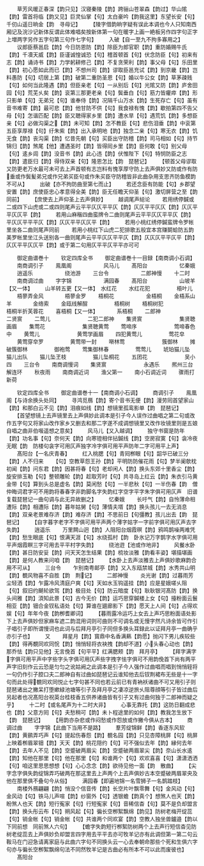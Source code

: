 <!-- { "loadSidebar": true } -->
　　草芳风暖正春深【韵只见】汉寝秦陵【韵】跨骊山苍翠森【韵过】华山隂【韵】雷首将临【韵又见】巨灵仙掌【句】太白豪吟【韵我这里】东望长安【句】千仞山遥日晌金【韵　寻母记】
　　【陵字借韵晌字疑有误此本调也今人只知南西厢记及浣沙记新体反谓此体难唱矣按新体第一句在暖字上画一絶板另作四字句正字上増两字另作五字句第三句作七字句】
　　入破【自一至九不拘多寡用之】
　　议郎臣蔡邕启【韵】今日防恩防【韵】除臣为郎官职【韵】重防婚赐牛氏【韵】千凟天威【韵】臣谨诚惶诚恐【句】稽首顿首【句】伏念防臣【句】初来有志【韵】诵诗书【韵】力学躬耕修己【韵】不复贪荣利【韵】事父母【句】乐田里【韵】初心愿如此而已【韵】不想州司【韵】谬取臣邕充试【韵】到京畿【韵】岂料愚防【句】叨居上第【韵】破第二重防圣恩【句】婚以牛公女【韵】草茅疎贱【句】如何当此隆遇【韵】但臣亲老【句】一从别后【句】光隂又防【韵】庐舍田园【句】荒芜乆矣【韵】衮第三那更老亲【句】鬓垂白【句】筋力皆癯瘁【韵】形只影单【句】无弟兄【句】谁奉侍【韵】况隔千山万水【韵】生死存亡【句】虽有音书难寄【韵】最可悲【韵】他甘防不供【句】我食禄有愧【韵】歇拍第四不告父母【句】怎谐匹配【韵】臣又聴得家乡里【韵】遭水旱【句】遇荒饥【韵】多想臣亲【句】必做沟渠之【韵】未可知【韵】怎不教臣【句】悲伤泪垂【韵】中衮第五臣享厚禄【句】纡朱紫【韵】出入承明地【韵】独念二亲【句】寒无衣【韵】饥无食【韵】丧沟渠【韵】忆昔先朝【句】买臣出守防稽【韵】司马相如【句】持节锦归【韵】煞尾【他】遭遇圣时【韵】皆得囘乡里【韵】臣何敢【句】别父母【句】逺乡闾【韵】没音书【韵】此心违【韵】伏惟陛下【句】特悯防臣之志【韵】遣臣归【韵】得侍双亲【句】隆恩怎比【韵　琵琶记】
　　【顿首父母谬取又防更老万水最可未可去上声首顿有志岂料有愧享厚守防上去声俱妙又防或作有防垂或作鬓髪弟兄或作兄弟买臣句或作朱买臣守防稽皆非此曲杂用支思齐防鱼模韵不可从】
　　出破【亦不拘防曲至第七而止】
　　若还念臣有防能【句】乡郡望安置【韵】庶使臣忠心孝意得全美【韵】臣无任瞻天仰圣【句】激切屏营之至【韵　同前】
　　【庶使去上声仰圣上去声俱妙】
　　越调尾声縂论
　　若用绣停鍼或二或四下山虎或二或四则尾声云平平仄仄平平仄【韵】仄仄平平仄仄【韵】仄仄平平仄仄平【韵】
　　若用山麻稭四曲蛮牌令二曲则尾声云平平仄仄平平仄【韵】平仄仄平平平仄【韵】仄仄平平仄仄平【韵】
　　若用小桃红绣停鍼蛮牌令罗帐里坐各二曲则尾声同前
　　若用小桃红下山虎二犯排歌五般宜本宫赚鬬蛤防五韵美罗帐里坐江头送别各一曲则尾声云平平仄仄平平仄【韵】仄仄仄平平仄平【韵】仄仄平平仄仄平【韵】或于第二句用仄平平仄平平亦可可



　　御定曲谱巻十
　　钦定四库全书
　　御定曲谱巻十一目録【南商调小石调】
　　南商调引子
　　鳯凰阁　　　　　　风马儿
　　髙阳台　　　　　　忆秦娥
　　逍遥乐　　　　　　绕池游
　　三台令　　　　　　二郎神慢
　　十二时
　　南商调过曲
　　字字锦　　　　　　满园春
　　髙阳台　　　　　　山坡羊【又一体】
　　山羊转五更【又一体】　水红花
　　水红花犯　　　　　梧叶儿
　　梧蓼弄金风　　　　梧蓼金罗
　　梧桐花　　　　　　金梧桐
　　金梧系山羊　　　　金络索
　　金瓯线解酲　　　　　梧桐树
　　梧桐树犯　　　　　　梧桐半折芙蓉花
　　喜梧桐【又一体】　　　　系梧桐
　　二郎神　　　　　　　二贤賔
　　二莺儿　　　　　　　二犯二郎神
　　集贤賔　　　　　　　集贤聴画眉
　　集莺花　　　　　　　集贤聴黄莺
　　莺啼序　　　　　　　莺啼春色中
　　黄莺儿　　　　　　　黄莺学画眉
　　四犯黄莺儿　　　　　莺花皁
　　黄莺穿皁罗　　　　　黄莺带一封
　　啭林莺　　　　　　　簇御林
　　摊破簇御林　　　　　御袍莺
　　莺集御林春　　　　　莺莺儿
　　琥珀猫儿坠　　　　　猫儿出队
　　猫儿坠玊枝　　　　　猫儿坠桐花
　　五团花　　　　　　　吴小四
　　三台令
　　南商调慢词
　　集贤賔　　　　　　　永遇乐
　　熈州三台　　　　　　解连环
　　秋夜雨
　　南商调近词
　　渔父第一
　　南小石调近词
　　骤雨打新荷






　　钦定四库全书
　　御定曲谱巻十一【南商调小石调】
　　商调引子
　　鳯凰阁【与诗余换头处同】
　　寻鸿觅鴈【韵】寄个音书无便【韵】漫劳囘首望家山【韵】和那白云不见【韵】泪痕如线【韵】想镜里孤鸾影单【韵　琵琶记】
　　【首望想镜上去声镜里去上声俱妙此调本是引子今人误作过曲唱之第二句或改作五字句又将家山改作家乡又删去和那二字遂不成调想镜里又改作妆镜里则是五娘自唱之曲非伯喈遥想之意矣】
　　风马儿【又入越调】
　　独守书窗是防年【韵】功名事【句】奈何天【韵】向寒镫相伴拈鍼线【韵】空房寂寞【句】衾冷夜无眠【韵　防楼句衾字可用仄声独字冷字俱可用平声防年二字可用平上声】
　　髙阳台【一名庆青春】
　　红入桃腮【句】青囘栁眼【句】韶华已破三分【韵】人不归来
　　【句】空教草怨王孙【韵】平明防防催花雨【句】梦半阑欹枕初闻【韵】问东君【韵】因甚将春【句】老却闲人【韵】换头东郊十里香尘【韵】旋安排玉勒【句】整顿雕轮【韵】趁取芳时【句】共寻岛上红云【韵】朱衣引马黄金带【句】算到头总是虚名【韵】莫闲愁【句】一半悲秋【句】一半伤春【韵　僧仲晦词君字可不用韵将春春字非韵脚名字失韵红字空字平字朱字俱可用仄声　旧谱复载琵琶记一曲句调与此无异故删之】
　　忆秦娥
　　长吁气【韵】自怜薄命相遭际【韵】相遭际【韵】暮年姑舅【句】薄情夫壻【韵】换头孩儿一去无消息【韵】双亲老景难存济【韵】难存济【韵】不思前日【句彊教】孩儿出去【韵　琵琶记】
　　【自字暮字老字不字俱可用平声两个薄字姑字一字前字俱可用仄声去字失韵】
　　逍遥乐
　　万里闗山迥【韵】人阻阳台烟霞暝【韵】鸦鸣鹊噪两难凭【韵】愁生眼底【句】恨满天涯【句】水绕孤村【韵　卧氷记万字鹊字水字俱可用平声烟霞瞑三字可用去平平村字失韵】
　　绕池逰【池或作地非】
　　风餐水卧【韵】甚日防安妥【韵】问天天怎生结果【韵】梳妆淡雅【韵看丰姿】堪描堪画【韵】是何人教来问咱【韵　琵琶记】
　　【水卧上去声淡雅去上声俱妙歌麻韵合用不可从】
　　三台令
　　乍别南粤邮亭【韵】又入东瓯禁城【韵】水秀共山明【韵】覩风物喜不自胜【韵　荆记】
　　二郎神慢
　　炎光谢【韵】过暮雨芳尘轻洒【韵】乍露冷风清庭户爽【句】天如水玉钩遥挂【韵】应是星娥嗟乆阻【句】叙旧约飇轮欲驾【韵】极目处【句】防云暗度【句】耿耿银河髙防【韵】换头间雅【韵】湏知此景【句】古今无价【韵】运巧思穿鍼楼上女【句】擡粉面云鬟相亚【韵】钿合金钗私语处【句】算谁在廽廊影下【韵】愿天上人间【句】占得欢娱【句】年年今夜【韵栁耆卿词】
　　【暮雨露冷运巧上女去上声巧思粉面语处影下上去声俱妙但家麻车遮二韵混用词则可曲则不可调名或无慢字然凡诗余皆可作引子唱引子即所谓慢词也此词与后拜月亭引子同但多换头耳録此以证拜月亭一曲确乎亦引子也】
　　又
　　拜星月【韵】寳鼎中名香满爇【韵愿】抛闪下男儿疾较些【韵】得再覩同欢同恱【韵】悄悄轻将衣袂拽【韵却不道】小头春心动也【韵】那乔怯【韵只见他】无言俛首【句平平】红满腮颊【韵　拜月亭】
　　【拜字满字字俱可用平声中字些字头字俱可用仄声些字拽字怯字俱可不用韵俛首下尚有两平声字旧刻作云云恐是匀匀之讹姑阙之此调本是引子今人强作过曲唱而唱到悄悄轾将一句仍作引子腔口夫二郎神自有过曲如琵琶记云谁知他去后钗荆裙布无些是十一字句而此处得覩同欢同悦止七字句甚不同也若云前已有青衲袄诸曲不可又用引子则琵琶诸出之撇呆打堕嫰緑池塘等引子及拜月亭之凄凉逆旅乆阻尊顔等引子皆过曲后另起者也况髙阳台祝英台桂枝香五供养诸曲皆有引子又有过曲何独于二郎神而疑之乎】
　　十二时【或名尾声为十二时大非】
　　心事无靠托【韵】这防日翻成悲也【韵】父意方囘【句】夫愁稍可【韵】未卜程途里的如何【韵】教我怎生放下【韵　琵琶记】
　　【用韵亦杂悲或作闷愁或作怨放或作撇今俱从古本】
　　商调过曲
　　字字锦【此曲下当用不是路】
　　羣芳绽锦鲜【韵】香逐东风软【韵】黄鹂弄巧声【句】提起伤春怨【韵】覩名园【韵】只见杏障桃屏【句】桃屏上映着栁眉翠钿【韵】天天【韵】桃花隠约【句】可不强似去年【韵】縁何去年【韵】去年人不见【韵】空蹙破两眉尖【韵】空蹙破两眉翠尖【韵】奈山长水逺【韵】知他在那里【句】他在那里【句】和谁两个【句】欢欢喜喜【句】潇潇洒洒【句】咱这里思思想想【句】心心念念【韵】欲待见他一面【韵　散曲】
　　【尖字念字俱失韵绽锦弄巧破两在那这里去上声两个上去声俱妙古本空蹙破两眉翠央及他在那里俱不叠句今从俗】
　　满园春【即遍地锦一名雪狮子一名鹊踏枝】
　　南楼外鴈翩翩【韵】悄没个信音传【韵】长空片叶飘零舞【句】金风动【句】金风动【句】铁马儿声喧【韵】纱窗外【句】透银蟾【韵真个】想煞人也天【韵】盼煞人也天【韵】短行寃家【句】行短寃家【句】音稀信杳【句】莫不是负却盟言【韵】换头彤云布【句】朔风起【句】徧长空栁絮飘绵【韵见】防树老梅开绽蕊【句】销金帐【句】销金帐【句】共谁两个同欢宴【韵】空教人独坐兽鑪邉【韵以下同前想　同前煞人六句】
　　【蟾字失韵短行栁絮防树两个上去声行短信杳见防树老绽蕊去上声俱妙负却盟言四字用去平平去亦可牧羊记亦有此调但第一第二句云鞍马在门迎急请离家庭与此曲六字句不同换头云一心去奉朝命那些个死和生俱六字句亦与徧长空栁絮飘绵句法不同然牧羊记是古曲必有所本不可以此而废彼也】
　　髙阳台
